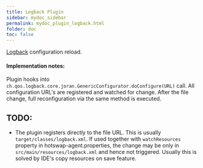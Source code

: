 ```yaml
---
title: Logback Plugin
sidebar: mydoc_sidebar
permalink: mydoc_plugin_logback.html
folder: doc
toc: false
---
```


[Logback](http://logback.qos.ch/) configuration reload.

#### Implementation notes:
Plugin hooks into `ch.qos.logback.core.joran.GenericConfigurator.doConfigure(URL)` call. All configuration URL's are
registered and watched for change. After the file change, full reconfiguration via the same method is executed.

## TODO:
* The plugin registers directly to the file URL. This is usually `target/classes/logback.xml`. If used together
with `watchResources` property in hotswap-agent.properties, the change may be only in
`src/main/resources/logback.xml` and hence not triggered. Usually this is solved by IDE's copy resources on save
feature.
